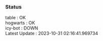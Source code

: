 ### Status


table : OK  
hogwarts : OK  
icy-bot : DOWN  
Latest Update : 2023-10-31 02:16:41.969734
